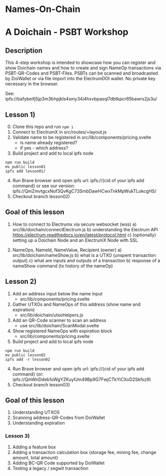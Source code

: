 # Names-On-Chain 
# A Doichain - PSBT Workshop

## Description
This 4-step workshop is intended to showcase how you can register and show Doichain names
and how to create and sign NameOp transactions via PSBT-QR-Codes and PSBT-Files.
PSBTs can be scanned and broadcasted by DoiWallet or via file import into the ElectrumDOI wallet.
No private key necessary in the browser.

See: ipfs://bafybeifj5jp3m3bhpjkls4smy34i4hxvbpasql7dbtkpcr65bawrs2js3u/

## Lesson 1)
0. Clone this repo and run ```npm i``` 
1. Connect to ElectrumX in src/routes/+layout.js
2. Validate name to be registered in src/lib/components/pricing.svelte
   - is name already registered? 
   - if yes - which address?
3. Build project and add to local ipfs node
```
npm run build
mv public lesson01 
ipfs add lesson01/
```
4. Run Brave browser and open ipfs url: ipfs://{cid of your ipfs add command} or
   see our version: ipfs://QmZmvtgcxNof3QvKgC73SmbDawHCwxTnkMpWukTLokcgHS/ 
5. Checkout branch lesson02)

## Goal of this lesson
1. How to connect to Electrumx via secure websocket (wss) 
   a) src/lib/doichain/connectElectrum.js
   b) understanding the Electrum API https://electrum.readthedocs.io/en/latest/protocol.html
   c) (optionally) setting up a Doichain Node and an ElectrumX Node with SSL

2. NameOps, NameId, NameValue, Recipient (owner) 
   a) src/lib/doichain/nameShow.js
   b) what is a UTXO (unspent transaction output) 
   c) what are inputs and outputs of a transaction
   b) response of a nameShow command (tx history of the nameOp)

## Lesson 2)
1. Add an address input below the name input 
   - src/lib/components/pricing.svelte
2. Gather UTXOs and NameOps of this address (show name and expiration)
   - src/lib/doichain/utxoHelpers.js
3. Add an QR-Code scanner to scan an address
   - use src/lib/doichain/ScanModal.svelte
4. Show registered NameOps with expiration block
   - src/lib/components/pricing.svelte
5. Build project and add to local ipfs node
```
npm run build
mv public lesson02
ipfs add -r lesson02
```
4. Run Brave browser and open ipfs url: ipfs://{cid of your ipfs add command} (or: ipfs://QmWnDdeb1oWgYZKuyfJm49Bp9G7FwjCTkYiCXoD2Skfsz9)
5. Checkout branch lesson03)

## Goal of this lesson
1. Understanding UTXOS
2. Scanning address-QR-Codes from DoiWallet
3. Understanding expiration

### Lesson 3)
1. Adding a feature box
2. Adding a transaction calculation box (storage fee, mining fee, change amount, total amount)
3. Adding BC-QR Code supported by DoiWallet
4. Testing a legacy / segwit transaction